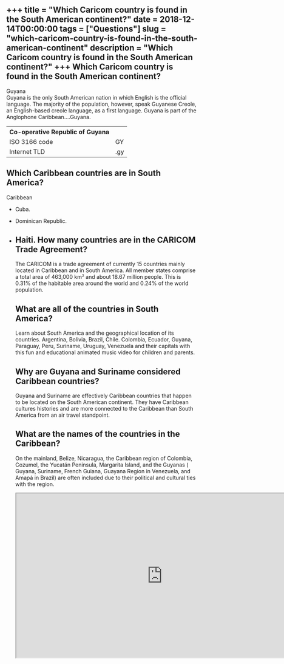 +++
title = "Which Caricom country is found in the South American continent?"
date = 2018-12-14T00:00:00
tags = ["Questions"]
slug = "which-caricom-country-is-found-in-the-south-american-continent"
description = "Which Caricom country is found in the South American continent?"
+++
Which Caricom country is found in the South American continent?
---------------------------------------------------------------

Guyana  
Guyana is the only South American nation in which English is the official language. The majority of the population, however, speak Guyanese Creole, an English-based creole language, as a first language. Guyana is part of the Anglophone Caribbean….Guyana.

<table><tr><th>Co-operative Republic of Guyana</th></tr><tr><td>ISO 3166 code</td><td>GY</td></tr><tr><td>Internet TLD</td><td>.gy</td></tr></table>

Which Caribbean countries are in South America?
-----------------------------------------------

Caribbean

- Cuba.
- Dominican Republic.
- Haiti. How many countries are in the CARICOM Trade Agreement?
    ------------------------------------------------------
    
    The CARICOM is a trade agreement of currently 15 countries mainly located in Caribbean and in South America. All member states comprise a total area of 463,000 km² and about 18.67 million people. This is 0.31% of the habitable area around the world and 0.24% of the world population.
    
    What are all of the countries in South America?
    -----------------------------------------------
    
    Learn about South America and the geographical location of its countries. Argentina, Bolivia, Brazil, Chile. Colombia, Ecuador, Guyana, Paraguay, Peru, Suriname, Uruguay, Venezuela and their capitals with this fun and educational animated music video for children and parents.
    
    Why are Guyana and Suriname considered Caribbean countries?
    -----------------------------------------------------------
    
    Guyana and Suriname are effectively Caribbean countries that happen to be located on the South American continent. They have Caribbean cultures histories and are more connected to the Caribbean than South America from an air travel standpoint.
    
    What are the names of the countries in the Caribbean?
    -----------------------------------------------------
    
    On the mainland, Belize, Nicaragua, the Caribbean region of Colombia, Cozumel, the Yucatán Peninsula, Margarita Island, and the Guyanas ( Guyana, Suriname, French Guiana, Guayana Region in Venezuela, and Amapá in Brazil) are often included due to their political and cultural ties with the region.
    
    <iframe allow="accelerometer; autoplay; clipboard-write; encrypted-media; gyroscope; picture-in-picture" allowfullscreen="" class="__youtube_prefs__  epyt-is-override  no-lazyload" data-no-lazy="1" data-origheight="433" data-origwidth="770" data-skipgform_ajax_framebjll="" height="433" id="_ytid_85033" loading="lazy" src="https://www.youtube.com/embed/1EytpNWcWTA?enablejsapi=1&autoplay=0&cc_load_policy=0&cc_lang_pref=&iv_load_policy=1&loop=0&modestbranding=0&rel=1&fs=1&playsinline=0&autohide=2&theme=dark&color=red&controls=1&" title="YouTube player" width="770"></iframe>